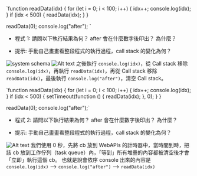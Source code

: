 `function readData(idx) {
for (let i = 0; i < 100; i++) {
idx++;
console.log(idx);
}
if (idx < 500) {
readData(idx);
}
}

readData(0);
console.log("after");
`

- 程式 1: 請問以下執行結果為何？ after 會在什麼數字後印出？ 為什麼？

- 提示: 手動自己畫畫看整段程式的執行過程，call stack 的變化為何？

![system schema](https://drive.google.com/file/d/1MoWMHFARbjasreE4hXKQY2IpTR8tBhmh/view?usp=sharing)
![Alt text](https://drive.google.com/file/d/1MoWMHFARbjasreE4hXKQY2IpTR8tBhmh/view?usp=sharing)
之後執行 `console.log(idx)`，從 Call stack 移除 `console.log(idx)`，再執行 `readData(idx)`，再從 Call stack 移除 `readData(idx)`，最後執行 `console.log("after")`，清空 Call stack。

`function readData(idx) {
for (let i = 0; i < 100; i++) {
idx++;
console.log(idx);
}
if (idx < 500) {
setTimeout(function () {
readData(idx);
}, 0);
}
}

readData(0);
console.log("after");`

- 程式 2: 請問以下執行結果為何？ after 會在什麼數字後印出？ 為什麼？

- 提示: 手動自己畫畫看整段程式的執行過程，call stack 的變化為何？

![Alt text](https://drive.google.com/file/d/1YETeKZ3M9USPf4rjaP5r8Tyeqygm7ptT/view?usp=sharing)
我們使用 0 秒，先將 cb 放到 WebAPIs 的計時器中，當時間到時，把該 cb 放到工作佇列（task queue）內，「等到」所有堆疊的內容都被清空後才會「立即」執行這個 cb。
也就是說會依序 console 出來的內容是
`console.log(idx)` --> `console.log("after")` --> `readData(idx)`
